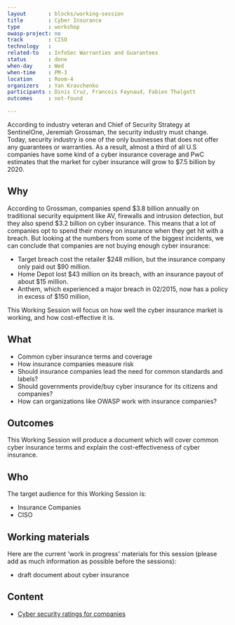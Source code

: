 ```yaml
---
layout       : blocks/working-session
title        : Cyber Insurance
type         : workshop
owasp-project: no
track        : CISO
technology   :
related-to   : InfoSec Warranties and Guarantees
status       : done
when-day     : Wed
when-time    : PM-3
location     : Room-4
organizers   : Yan Kravchenko
participants : Dinis Cruz, Francois Faynaud, Fabien Thalgott
outcomes     : not-found

---
```


According to industry veteran and Chief of Security Strategy at SentinelOne, Jeremiah Grossman, the security industry must change. Today, security industry is one of the only businesses that does not offer any guarantees or warranties.
As a result, almost a third of all U.S companies have some kind of a cyber insurance coverage and PwC estimates that the market for cyber insurance will grow to $7.5 billion by 2020.

## Why

According to Grossman, companies spend $3.8 billion annually on traditional security equipment like AV, firewalls and intrusion detection, but they also spend $3.2 billion on cyber insurance.
This means that a lot of companies opt to spend their money on insurance when they get hit with a breach. But looking at the numbers from some of the biggest incidents, we can conclude that companies are not buying enough cyber insurance:
- Target breach cost the retailer $248 million, but the insurance company only paid out $90 million.
- Home Depot lost $43 million on its breach, with an insurance payout of about $15 million.
-  Anthem, which experienced a major breach in 02/2015, now has a policy in excess of $150 million,

This Working Session will focus on how well the cyber insurance market is working, and how cost-effective it is.


## What

 - Common cyber insurance terms and coverage
 - How insurance companies measure risk
 - Should insurance companies lead the need for common standards and labels?
 - Should governments provide/buy cyber insurance for its citizens and companies?
 - How can organizations like OWASP work with insurance companies?

## Outcomes

This Working Session will produce a document which will cover common cyber insurance terms and explain the cost-effectiveness of cyber insurance.

## Who

The target audience for this Working Session is:

 - Insurance Companies
 - CISO

## Working materials

Here are the current 'work in progress' materials for this session (please add as much information as possible before the sessions):
- draft document about cyber insurance

## Content
- [Cyber security ratings for companies](https://www.ft.com/content/1cfd5d28-c26f-11e6-81c2-f57d90f6741a)
